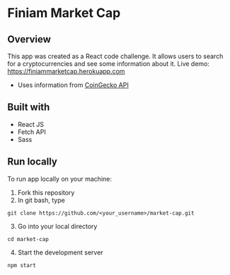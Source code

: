 # Finiam Market Cap

## Overview

This app was created as a React code challenge. It allows users to search for a cryptocurrencies and see some information about it.
Live demo: https://finiammarketcap.herokuapp.com

* Uses information from [CoinGecko API](https://www.coingecko.com/en/api)

## Built with

- React JS
- Fetch API
- Sass

## Run locally

To run app locally on your machine:
1. Fork this repository
2. In git bash, type
```
git clone https://github.com/<your_username>/market-cap.git
```
3. Go into your local directory
```
cd market-cap
```
4. Start the development server
```
npm start
```